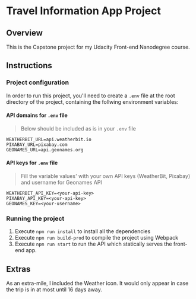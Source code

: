 # Travel Information App Project

## Overview

This is the Capstone project for my Udacity Front-end Nanodegree course.

## Instructions

### Project configuration

In order to run this project, you'll need to create a `.env` file at the root directory of the project, containing the follwing environment variables:

#### API domains for `.env` file

> Below should be included as is in your `.env` file

```text
WEATHERBIT_URL=api.weatherbit.io
PIXABAY_URL=pixabay.com
GEONAMES_URL=api.geonames.org
```

#### API keys for `.env` file

> Fill the variable values' with your own API keys (WeatherBit, Pixabay) and username for Geonames API

```text
WEATHERBIT_API_KEY=<your-api-key>
PIXABAY_API_KEY=<your-api-key>
GEONAMES_KEY=<your-username>
```

### Running the project

1. Execute `npm run install` to install all the dependencies
2. Execute `npm run build-prod` to compile the project using Webpack
3. Execute `npm run start` to run the API which statically serves the front-end app.

## Extras

As an extra-mile, I included the Weather icon. It would only appear in case the trip is in at most until 16 days away.
